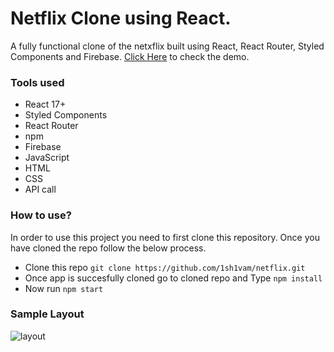 # Netflix Clone using React.

A fully functional clone of the netxflix built using React, React Router, Styled Components and Firebase.
[Click Here](https://netflix-bd20d.web.app/) to check the demo.

### Tools used

* React 17+
* Styled Components
* React Router
* npm
* Firebase
* JavaScript
* HTML
* CSS
* API call


### How to use?
In order to use this project you need to first clone this repository. Once you have cloned the repo follow the below process.
* Clone this repo ```git clone https://github.com/1sh1vam/netflix.git```
* Once app is succesfully cloned go to cloned repo and Type ```npm install```
* Now run ```npm start```

### Sample Layout

![layout](https://github.com/1sh1vam/netflix/blob/main/images/Screenshot_2021-03-14%20Netflix%20India%20%E2%80%93%20Watch%20TV%20Shows%20Online%2C%20Watch%20Movies%20Online.png)
